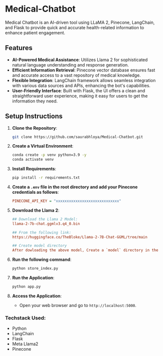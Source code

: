 # Medical-Chatbot

Medical Chatbot is an AI-driven tool using LLaMA 2, Pinecone, LangChain, and Flask to provide quick and accurate health-related information to enhance patient engagement.

## Features

- **AI-Powered Medical Assistance**: Utilizes Llama 2 for sophisticated natural language understanding and response generation.
- **Efficient Information Retrieval**: Pinecone vector database ensures fast and accurate access to a vast repository of medical knowledge.
- **Flexible Integration**: LangChain framework allows seamless integration with various data sources and APIs, enhancing the bot's capabilities.
- **User-Friendly Interface**: Built with Flask, the UI offers a clean and straightforward user experience, making it easy for users to get the information they need.

## Setup Instructions

1. **Clone the Repository**:
    ```bash
    git clone https://github.com/saurabhloya/Medical-Chatbot.git
    ```

2. **Create a Virtual Environment**:
   ```bash
   conda create -p venv python=3.9 -y
   conda activate venv
   ```

3. **Install Requirements**:
   ```bash
   pip install -r requirements.txt
   ```


4. **Create a `.env` file in the root directory and add your Pinecone credentials as follows**:

    ```ini
    PINECONE_API_KEY = "xxxxxxxxxxxxxxxxxxxxxxxxxxxxx"
    ```


5. **Download the Llama 2**:

    ```ini
    ## Download the Llama 2 Model:
    llama-2-7b-chat.ggmlv3.q4_0.bin

    ## From the following link:
    https://huggingface.co/TheBloke/Llama-2-7B-Chat-GGML/tree/main

    ## Create model directory
    After dowloading the above model, Create a `model` directory in the root directory and save your dowloaded llama 2 model
    ```

6. **Run the following command**:
    ```bash
    python store_index.py
    ```

7. **Run the Application**:
    ```bash
    python app.py
    ```

8. **Access the Application**:
   - Open your web browser and go to `http://localhost:5000`.

### Techstack Used:

- Python
- LangChain
- Flask
- Meta Llama2
- Pinecone


